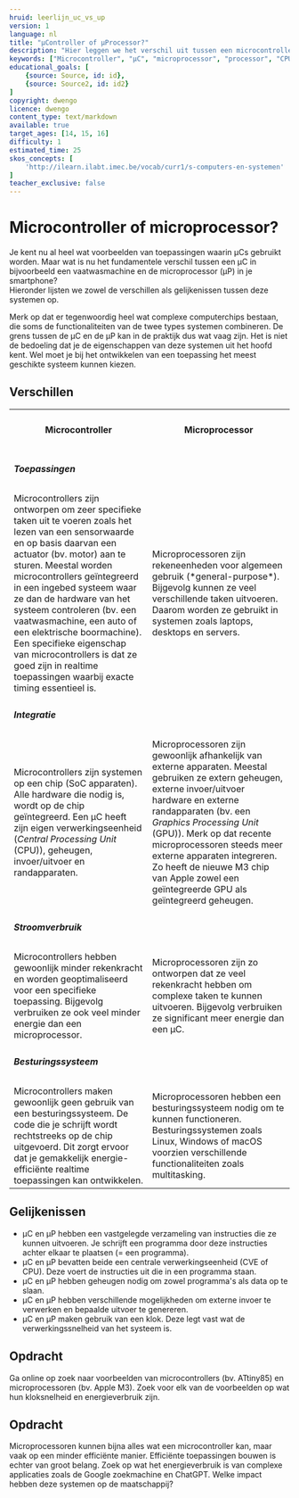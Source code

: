```yaml
---
hruid: leerlijn_uc_vs_up
version: 1
language: nl
title: "µController of µProcessor?"
description: "Hier leggen we het verschil uit tussen een microcontroller en een microprocessor."
keywords: ["Microcontroller", "µC", "microprocessor", "processor", "CPU"]
educational_goals: [
    {source: Source, id: id}, 
    {source: Source2, id: id2}
]
copyright: dwengo
licence: dwengo
content_type: text/markdown
available: true
target_ages: [14, 15, 16]
difficulty: 1
estimated_time: 25
skos_concepts: [
    'http://ilearn.ilabt.imec.be/vocab/curr1/s-computers-en-systemen'
]
teacher_exclusive: false
---
```


# Microcontroller of microprocessor?

Je kent nu al heel wat voorbeelden van toepassingen waarin µCs gebruikt worden. Maar wat is nu het fundamentele verschil tussen een µC in bijvoorbeeld een vaatwasmachine en de microprocessor (µP) in je smartphone?<br>
Hieronder lijsten we zowel de verschillen als gelijkenissen tussen deze systemen op.

Merk op dat er tegenwoordig heel wat complexe computerchips bestaan, die soms de functionaliteiten van de twee types systemen combineren. De grens tussen de µC en de µP kan in de praktijk dus wat vaag zijn. Het is niet de bedoeling dat je de eigenschappen van deze systemen uit het hoofd kent. Wel moet je bij het ontwikkelen van een toepassing het meest geschikte systeem kunnen kiezen.

## Verschillen

<table>
    <tr>
        <th><h4>Microcontroller</h4></th>
        <th><h4>Microprocessor</h4></th>
    </tr>
    <tr>
        <td colspan="2"><h5>Toepassingen</h5></td>
    </tr>
    <tr>
        <td>Microcontrollers zijn ontworpen om zeer specifieke taken uit te voeren zoals het lezen van een sensorwaarde en op basis daarvan een actuator (bv. motor) aan te sturen. Meestal worden microcontrollers geïntegreerd in een ingebed systeem waar ze dan de hardware van het systeem controleren (bv. een vaatwasmachine, een auto of een elektrische boormachine).<br> Een specifieke eigenschap van microcontrollers is dat ze goed zijn in realtime toepassingen waarbij exacte timing essentieel is. </td>
        <td>Microprocessoren zijn rekeneenheden voor algemeen gebruik (*general-purpose*). Bijgevolg kunnen ze veel verschillende taken uitvoeren. Daarom worden ze gebruikt in systemen zoals laptops, desktops en servers.</td>
    </tr>
    <tr>
        <td colspan="2"><h5>Integratie</h5></td>
    </tr>
    <tr>
        <td>Microcontrollers zijn systemen op een chip (SoC apparaten). Alle hardware die nodig is, wordt op de chip geïntegreerd. Een µC heeft zijn eigen verwerkingseenheid (<em>Central Processing Unit</em> (CPU)), geheugen, invoer/uitvoer en randapparaten.</td>
        <td>Microprocessoren zijn gewoonlijk afhankelijk van externe apparaten. Meestal gebruiken ze extern geheugen, externe invoer/uitvoer hardware en externe randapparaten (bv. een <em>Graphics Processing Unit</em> (GPU)). Merk op dat recente microprocessoren steeds meer externe apparaten integreren. Zo heeft de nieuwe M3 chip van Apple zowel een geïntegreerde GPU als geïntegreerd geheugen.</td>
    </tr>
    <tr>
        <td colspan="2"><h5>Stroomverbruik</h5></td>
    </tr>
    <tr>
        <td>Microcontrollers hebben gewoonlijk minder rekenkracht en worden geoptimaliseerd voor een specifieke toepassing. Bijgevolg verbruiken ze ook veel minder energie dan een microprocessor.</td>
        <td>Microprocessoren zijn zo ontworpen dat ze veel rekenkracht hebben om complexe taken te kunnen uitvoeren. Bijgevolg verbruiken ze significant meer energie dan een µC.</td>
    </tr>
    <tr>
        <td colspan="2"><h5>Besturingssysteem</h5></td>
    </tr>
    <tr>
        <td>Microcontrollers maken gewoonlijk geen gebruik van een besturingssysteem. De code die je schrijft wordt rechtstreeks op de chip uitgevoerd. Dit zorgt ervoor dat je gemakkelijk energie-efficiënte realtime toepassingen kan ontwikkelen.</td>
        <td>Microprocessoren hebben een besturingssysteem nodig om te kunnen functioneren. Besturingssystemen zoals Linux, Windows of macOS voorzien verschillende functionaliteiten zoals multitasking.</td>
    </tr>
</table>



## Gelijkenissen
- µC en µP hebben een vastgelegde verzameling van instructies die ze kunnen uitvoeren. Je schrijft een programma door deze instructies achter elkaar te plaatsen (= een programma).
- µC en µP bevatten beide een centrale verwerkingseenheid (CVE of CPU). Deze voert de instructies uit die in een programma staan.
- µC en µP hebben geheugen nodig om zowel programma's als data op te slaan.
- µC en µP hebben verschillende mogelijkheden om externe invoer te verwerken en bepaalde uitvoer te genereren.
- µC en µP maken gebruik van een klok. Deze legt vast wat de verwerkingssnelheid van het systeem is.


<div class="dwengo-content assignment">
    <h2 class="title">Opdracht</h2>
    <div class="content">
        <p>
        Ga online op zoek naar voorbeelden van microcontrollers (bv. ATtiny85) en microprocessoren (bv. Apple M3). Zoek voor elk van de voorbeelden op wat hun kloksnelheid en energieverbruik zijn.
        </p>
    </div>
</div>

<div class="dwengo-content assignment">
    <h2 class="title">Opdracht</h2>
    <div class="content">
        <p>
        Microprocessoren kunnen bijna alles wat een microcontroller kan, maar vaak op een minder efficiënte manier. Efficiënte toepassingen bouwen is echter van groot belang. Zoek op wat het energieverbruik is van complexe applicaties zoals de Google zoekmachine en ChatGPT. Welke impact hebben deze systemen op de maatschappij?
        </p>
    </div>
</div>

